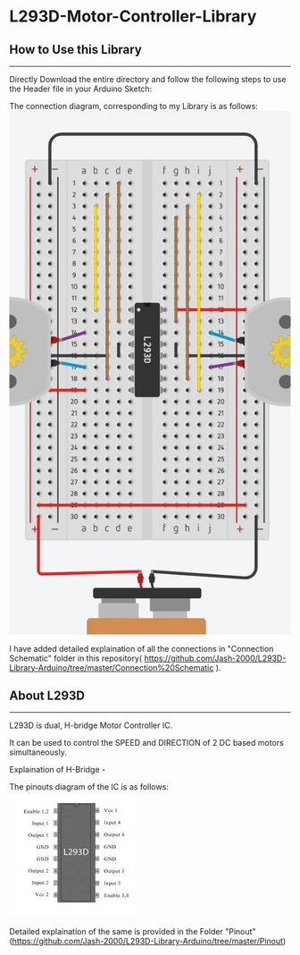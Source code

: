 # L293D-Motor-Controller-Library 
## How to Use this Library
--------------------------
Directly Download the entire directory and follow the following steps to use the Header file in your Arduino Sketch:


The connection diagram, corresponding to my Library is as follows: 
![Open Connection Schematic Folder](https://github.com/Jash-2000/L293D-Library-Arduino/blob/master/Connection%20Schematic/Schematic.JPG)

I have added detailed explaination of all the connections in "Connection Schematic" folder in this repository( https://github.com/Jash-2000/L293D-Library-Arduino/tree/master/Connection%20Schematic ).

## About L293D 
---------------------
L293D is dual, H-bridge Motor Controller IC. 

It can be used to control the SPEED and DIRECTION of 2 DC based motors simultaneously.

Explaination of H-Bridge - 

The pinouts diagram of the IC is as follows: 
![Pinout Diagram for L293D IC](https://github.com/Jash-2000/L293D-Library-Arduino/blob/master/Pinout/L293D.jpg)

Detailed explaination of the same is provided in the Folder "Pinout" (https://github.com/Jash-2000/L293D-Library-Arduino/tree/master/Pinout)  

